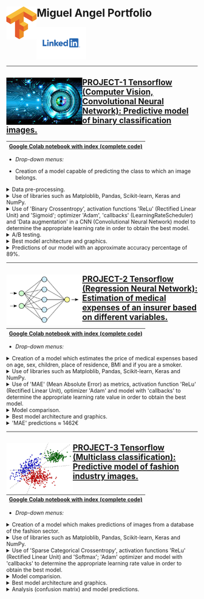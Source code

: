 # <img align="left" width="80" src="https://github.com/Miqquelangel/Portfolio-Miguel-Angel/blob/main/Imagen/descarga%20(2).png"> Miguel Angel Portfolio 

[<img width="130" src="https://github.com/Miqquelangel/Portfolio-Miguel-Angel/blob/main/Imagen/descarga.png">](https://www.linkedin.com/in/miguel-angel-mulas-rodriguez/)


---

## [PROJECT-1 Tensorflow <img align="left" width="200" src="https://github.com/Miqquelangel/Portfolio-Miguel-Angel/blob/main/Imagen/proyecto%203/PORTADA.jpg"> (Computer Vision, Convolutional Neural Network): Predictive model of binary classification images.](https://github.com/Miqquelangel/Portfolio-Miguel-Angel/blob/main/Modelo_predicitivo_de_im%C3%A1genes_de_clasificaci%C3%B3n_binaria.ipynb)
|[Google Colab notebook with index (complete code)](https://colab.research.google.com/github/Miqquelangel/Portfolio-Miguel-Angel/blob/main/Modelo_predicitivo_de_im%C3%A1genes_de_clasificaci%C3%B3n_binaria.ipynb)|
|---|
* *Drop-down menus:*

* Creation of a model capable of predicting the class to which an image belongs.
<details>
<summary>Data pre-processing.</summary>
<br>
<img src="https://github.com/Miqquelangel/Portfolio-Miguel-Angel/blob/main/Imagen/proyecto%203/preprocesamiento.PNG">
</details>

<details>
<summary>Use of libraries such as Matploblib, Pandas, Scikit-learn, Keras and NumPy.</summary>
<br>
<ul><li>Graph showing the Learning Rate:</li>
</ul><img src="https://github.com/Miqquelangel/Portfolio-Miguel-Angel/blob/main/Imagen/proyecto%203/lr.PNG">
  <ul><li>Loss, Accuracy and Learning Rate parameters graph:</li>
</ul><img src="https://github.com/Miqquelangel/Portfolio-Miguel-Angel/blob/main/Imagen/proyecto%203/lossacc.PNG">
</details>

<details>
<summary>Use of 'Binary Crossentropy', activation functions 'ReLu' (Rectified Linear Unit) and 'Sigmoid'; optimizer 'Adam', 'callbacks' (LearningRateScheduler) and 'Data augmentation' in a CNN (Convolutional Neural Network) model to determine the appropriate learning rate in order to obtain the best model.</summary>
<br>
<img src="https://github.com/Miqquelangel/Portfolio-Miguel-Angel/blob/main/Imagen/proyecto%203/modelo.PNG">
</details>

<details>
<summary>A/B testing.</summary>
<br>
<ul><li>Modelo_1:</li>
</ul><img width="900" src="https://github.com/Miqquelangel/Portfolio-Miguel-Angel/blob/main/Imagen/proyecto%203/modelo1.PNG">
  <ul><li>Modelo_experimental:</li>
</ul><img width="900" src="https://github.com/Miqquelangel/Portfolio-Miguel-Angel/blob/main/Imagen/proyecto%203/modeloexperimental.PNG">
</details>

<details>
<summary>Best model architecture and graphics.</summary>
<br>
<ul><li>Summary:</li>
</ul><img width="600" src="https://github.com/Miqquelangel/Portfolio-Miguel-Angel/blob/main/Imagen/proyecto%203/summary.PNG">
  <ul><li>Layers:</li>
</ul><img width="600" src="https://github.com/Miqquelangel/Portfolio-Miguel-Angel/blob/main/Imagen/proyecto%203/layers.PNG">
</details>

<details>
<summary>Predictions of our model with an approximate accuracy percentage of 89%.</summary>
<br>
<ul><li>Class 0 prediction:</li>
</ul><img width="600" src="https://github.com/Miqquelangel/Portfolio-Miguel-Angel/blob/main/Imagen/proyecto%203/pred1.PNG">
  <ul><li>Class 1 prediction:</li>
</ul><img width="600" src="https://github.com/Miqquelangel/Portfolio-Miguel-Angel/blob/main/Imagen/proyecto%203/pred2.PNG">
</details>


---
## [PROJECT-2 Tensorflow <img align="left" width="200" src="https://github.com/Miqquelangel/Portfolio-Miguel-Angel/blob/main/Imagen/a.png"> (Regression Neural Network): Estimation of medical expenses of an insurer based on different variables.](https://github.com/Miqquelangel/Portfolio-Miguel-Angel/blob/main/Predicci%C3%B3n_de_gastos_m%C3%A9dicos.ipynb)
|[Google Colab notebook with index (complete code)](https://colab.research.google.com/github/Miqquelangel/Portfolio-Miguel-Angel/blob/main/Predicci%C3%B3n_de_gastos_m%C3%A9dicos.ipynb)|
|---|

* *Drop-down menus:*

<details>
<summary>Creation of a model which estimates the price of medical expenses based on age, sex, children, place of residence, BMI and if you are a smoker.</summary>
<br>
<img src="https://github.com/Miqquelangel/Portfolio-Miguel-Angel/blob/main/Imagen/Captura.PNG">
</details>

<details>
<summary>Use of libraries such as Matploblib, Pandas, Scikit-learn, Keras and NumPy.</summary>
<br>
<ul><li>Graph showing the Learning Rate:</li>
</ul><img src="https://github.com/Miqquelangel/Portfolio-Miguel-Angel/blob/main/Imagen/lr.png">
  <ul><li>Graph of the 'MAE' regarding the Learning Rate:</li>
</ul><img src="https://github.com/Miqquelangel/Portfolio-Miguel-Angel/blob/main/Imagen/descarga%20(1).png">
</details>

<details>
<summary>Use of 'MAE' (Mean Absolute Error) as metrics, activation function 'ReLu' (Rectified Linear Unit), optimizer 'Adam' and model with 'callbacks' to determine the appropriate learning rate value in order to obtain the best model.</summary>
<br>
<img src="https://github.com/Miqquelangel/Portfolio-Miguel-Angel/blob/main/Imagen/callback.PNG">
</details>

<details>
<summary>Model comparison.</summary>
<br>
<img width="1700" src="https://github.com/Miqquelangel/Portfolio-Miguel-Angel/blob/main/Imagen/COMPARISION.PNG">
</details>

<details>
<summary>Best model architecture and graphics.</summary>
<br>
<ul><li>Summary:</li>
</ul><img width="600" src="https://github.com/Miqquelangel/Portfolio-Miguel-Angel/blob/main/Imagen/summary.PNG">
  <ul><li>Layers:</li>
</ul><img width="600" src="https://github.com/Miqquelangel/Portfolio-Miguel-Angel/blob/main/Imagen/layers.PNG">
</details>

<details>
<summary>'MAE' predictions ≈ 1462€ </summary>
<br>
<img width="300" src="https://github.com/Miqquelangel/Portfolio-Miguel-Angel/blob/main/Imagen/mae.PNG">
</details>

---

## [PROJECT-3 Tensorflow <img align="left" width="175" src="https://github.com/Miqquelangel/Portfolio-Miguel-Angel/blob/main/Imagen/proyecto2/portada%20proyecto.jpeg"> (Multiclass classification): Predictive model of fashion industry images.](https://github.com/Miqquelangel/Portfolio-Miguel-Angel/blob/main/Modelo_predictivo_de_im%C3%A1genes_del_sector_de_la_moda.ipynb)
|[Google Colab notebook with index (complete code)](https://colab.research.google.com/github/Miqquelangel/Portfolio-Miguel-Angel/blob/main/Modelo_predictivo_de_im%C3%A1genes_del_sector_de_la_moda.ipynb)|
|---|

* *Drop-down menus:*

<details>
<summary>Creation of a model which makes predictions of images from a database of the fashion sector.</summary>
<br>
<img src="https://github.com/Miqquelangel/Portfolio-Miguel-Angel/blob/main/Imagen/proyecto2/data1.PNG">
</details>

<details>
<summary>Use of libraries such as Matploblib, Pandas, Scikit-learn, Keras and NumPy.</summary>
<br>
<ul><li>Graph showing the Learning Rate:</li>
</ul><img src="https://github.com/Miqquelangel/Portfolio-Miguel-Angel/blob/main/Imagen/proyecto2/lr.PNG">
  <ul><li>Loss, Accuracy and Learning Rate parameters graph:</li>
</ul><img src="https://github.com/Miqquelangel/Portfolio-Miguel-Angel/blob/main/Imagen/proyecto2/loss.PNG">
</details>

<details>
<summary>Use of 'Sparse Categorical Crossentropy', activation functions 'ReLu' (Rectified Linear Unit) and 'Softmax'; 'Adam' optimizer and model with 'callbacks' to determine the appropriate learning rate value in order to obtain the best model.</summary>
<br>
<img src="https://github.com/Miqquelangel/Portfolio-Miguel-Angel/blob/main/Imagen/proyecto2/callback.PNG">
</details>

<details>
<summary>Model comparision.</summary>
<br>
<ul><li>Modelo_1:</li>
</ul><img width="900" src="https://github.com/Miqquelangel/Portfolio-Miguel-Angel/blob/main/Imagen/proyecto2/comparision%201.PNG">
  <ul><li>Modelo_3:</li>
</ul><img width="900" src="https://github.com/Miqquelangel/Portfolio-Miguel-Angel/blob/main/Imagen/proyecto2/comparision%202.PNG">
</details>

<details>
<summary>Best model architecture and graphics.</summary>
<br>
<ul><li>Summary:</li>
</ul><img width="600" src="https://github.com/Miqquelangel/Portfolio-Miguel-Angel/blob/main/Imagen/proyecto2/sumario.PNG">
  <ul><li>Layers:</li>
</ul><img width="600" src="https://github.com/Miqquelangel/Portfolio-Miguel-Angel/blob/main/Imagen/proyecto2/layers.PNG">
</details>

<details>
<summary>Analysis (confusion matrix) and model predictions. </summary>
<br>
<ul><li>Confusion matrix:</li>
</ul><img width="1000" src="https://github.com/Miqquelangel/Portfolio-Miguel-Angel/blob/main/Imagen/proyecto2/matriz.PNG">
  <ul><li>Predictions:</li>
</ul><img width="1200" src="https://github.com/Miqquelangel/Portfolio-Miguel-Angel/blob/main/Imagen/proyecto2/predicciones.png">
</details>
